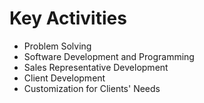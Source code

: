 # Key Activities
- Problem Solving
- Software Development and Programming
- Sales Representative Development
- Client Development
- Customization for Clients' Needs
